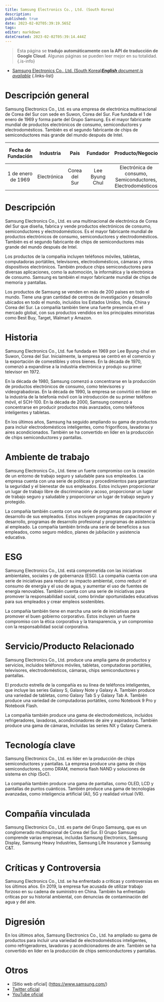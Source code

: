 ```yaml
---
title: Samsung Electronics Co., Ltd. (South Korea)
description: 
published: true
date: 2023-02-02T05:39:19.565Z
tags: 
editor: markdown
dateCreated: 2023-02-02T05:39:14.444Z
---
```


> Esta página se **tradujo automáticamente con la API de traducción de Google Cloud**.
Algunas páginas se pueden leer mejor en su totalidad.{.is-info}



- [Samsung Electronics Co., Ltd. (South Korea)***English** document is available*](/en/Knowledge-base/Dictionary/Company/samsung-electronics-co-ltd-south-korea)
{.links-list}


# Descripción general

Samsung Electronics Co., Ltd. es una empresa de electrónica multinacional de Corea del Sur con sede en Suwon, Corea del Sur. Fue fundada el 1 de enero de 1969 y forma parte del Grupo Samsung. Es el mayor fabricante mundial de productos electrónicos de consumo, semiconductores y electrodomésticos. También es el segundo fabricante de chips de semiconductores más grande del mundo después de Intel.

| Fecha de Fundación | Industria | País | Fundador | Producto/Negocio | Número de empleados | Ubicación de la Sede | Sitio web de la empresa |
| :----------------: | :-----: | :----: | :----: | :--------------: | :----------------: | :--------------------: | :--------------: |
| 1 de enero de 1969 | Electrónica | Corea del Sur | Lee Byung Chul | Electrónica de consumo, Semiconductores, Electrodomésticos | 287.000 (2019) | Suwon, Corea del Sur | [samsung.com](https://www.samsung.com/) |

# Descripción

Samsung Electronics Co., Ltd. es una multinacional de electrónica de Corea del Sur que diseña, fabrica y vende productos electrónicos de consumo, semiconductores y electrodomésticos. Es el mayor fabricante mundial de productos electrónicos de consumo, semiconductores y electrodomésticos. También es el segundo fabricante de chips de semiconductores más grande del mundo después de Intel.

Los productos de la compañía incluyen teléfonos móviles, tabletas, computadoras portátiles, televisores, electrodomésticos, cámaras y otros dispositivos electrónicos. También produce chips semiconductores para diversas aplicaciones, como la automoción, la informática y la electrónica de consumo. Samsung es también el mayor fabricante mundial de chips de memoria y pantallas.

Los productos de Samsung se venden en más de 200 países en todo el mundo. Tiene una gran cantidad de centros de investigación y desarrollo ubicados en todo el mundo, incluidos los Estados Unidos, India, China y Corea del Sur. La compañía también tiene una fuerte presencia en el mercado global, con sus productos vendidos en los principales minoristas como Best Buy, Target, Walmart y Amazon.

# Historia

Samsung Electronics Co., Ltd. fue fundada en 1969 por Lee Byung-chul en Suwon, Corea del Sur. Inicialmente, la empresa se centró en el comercio y la exportación de comestibles y otros bienes. En la década de 1970, comenzó a expandirse a la industria electrónica y produjo su primer televisor en 1972.

En la década de 1980, Samsung comenzó a concentrarse en la producción de productos electrónicos de consumo, como televisores y videograbadoras. En la década de 1990, la empresa se convirtió en líder en la industria de la telefonía móvil con la introducción de su primer teléfono móvil, el SCH-100. En la década de 2000, Samsung comenzó a concentrarse en producir productos más avanzados, como teléfonos inteligentes y tabletas.

En los últimos años, Samsung ha seguido ampliando su gama de productos para incluir electrodomésticos inteligentes, como frigoríficos, lavadoras y aires acondicionados. También se ha convertido en líder en la producción de chips semiconductores y pantallas.

# Ambiente de trabajo

Samsung Electronics Co., Ltd. tiene un fuerte compromiso con la creación de un entorno de trabajo seguro y saludable para sus empleados. La empresa cuenta con una serie de políticas y procedimientos para garantizar la seguridad y el bienestar de sus empleados. Estos incluyen proporcionar un lugar de trabajo libre de discriminación y acoso, proporcionar un lugar de trabajo seguro y saludable y proporcionar un lugar de trabajo seguro y protegido.

La compañía también cuenta con una serie de programas para promover el desarrollo de sus empleados. Estos incluyen programas de capacitación y desarrollo, programas de desarrollo profesional y programas de asistencia al empleado. La compañía también brinda una serie de beneficios a sus empleados, como seguro médico, planes de jubilación y asistencia educativa.

# ESG

Samsung Electronics Co., Ltd. está comprometida con las iniciativas ambientales, sociales y de gobernanza (ESG). La compañía cuenta con una serie de iniciativas para reducir su impacto ambiental, como reducir el consumo de energía y el uso de agua, y aumentar el uso de fuentes de energía renovables. También cuenta con una serie de iniciativas para promover la responsabilidad social, como brindar oportunidades educativas para sus empleados y crear empleos sostenibles.

La compañía también tiene en marcha una serie de iniciativas para promover el buen gobierno corporativo. Estos incluyen un fuerte compromiso con la ética corporativa y la transparencia, y un compromiso con la responsabilidad social corporativa.

# Servicio/Producto Relacionado

Samsung Electronics Co., Ltd. produce una amplia gama de productos y servicios, incluidos teléfonos móviles, tabletas, computadoras portátiles, televisores, electrodomésticos, cámaras, chips semiconductores y pantallas.

El producto estrella de la compañía es su línea de teléfonos inteligentes, que incluye las series Galaxy S, Galaxy Note y Galaxy A. También produce una variedad de tabletas, como Galaxy Tab S y Galaxy Tab A. También produce una variedad de computadoras portátiles, como Notebook 9 Pro y Notebook Flash.

La compañía también produce una gama de electrodomésticos, incluidos refrigeradores, lavadoras, acondicionadores de aire y aspiradoras. También produce una gama de cámaras, incluidas las series NX y Galaxy Camera.

# Tecnología clave

Samsung Electronics Co., Ltd. es líder en la producción de chips semiconductores y pantallas. La empresa produce una gama de chips semiconductores, como DRAM, memoria flash NAND y soluciones de sistema en chip (SoC).

La compañía también produce una gama de pantallas, como OLED, LCD y pantallas de puntos cuánticos. También produce una gama de tecnologías avanzadas, como inteligencia artificial (AI), 5G y realidad virtual (VR).

# Compañía vinculada

Samsung Electronics Co., Ltd. es parte del Grupo Samsung, que es un conglomerado multinacional de Corea del Sur. El Grupo Samsung comprende varias empresas, incluidas Samsung Electronics, Samsung Display, Samsung Heavy Industries, Samsung Life Insurance y Samsung C&T.

# Críticas y Controversia

Samsung Electronics Co., Ltd. se ha enfrentado a críticas y controversias en los últimos años. En 2019, la empresa fue acusada de utilizar trabajo forzoso en su cadena de suministro en China. También ha enfrentado críticas por su historial ambiental, con denuncias de contaminación del agua y del aire.

# Digresión

En los últimos años, Samsung Electronics Co., Ltd. ha ampliado su gama de productos para incluir una variedad de electrodomésticos inteligentes, como refrigeradores, lavadoras y acondicionadores de aire. También se ha convertido en líder en la producción de chips semiconductores y pantallas.

# Otros

- [Sitio web oficial] (https://www.samsung.com/)
- [Twitter oficial](https://twitter.com/samsung)
- [YouTube oficial](https://www.youtube.com/user/SamsungMobile)